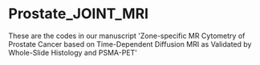 # Prostate_JOINT_MRI
These are the codes in our manuscript 'Zone-specific MR Cytometry of Prostate Cancer based on Time-Dependent Diffusion MRI as Validated by Whole-Slide Histology and PSMA-PET'
